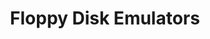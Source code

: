 ---
layout: post
title: Floppy Disk Emulators
date:
categories: playing_downloaded_atari_st_games
---